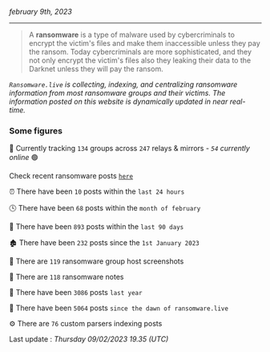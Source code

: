 _february 9th, 2023_

---

> A **ransomware** is a type of malware used by cybercriminals to encrypt the victim's files and make them inaccessible unless they pay the ransom. Today cybercriminals are more sophisticated, and they not only encrypt the victim's files also they leaking their data to the Darknet unless they will pay the ransom.


_`Ransomware.live` is collecting, indexing, and centralizing ransomware information from most ransomware groups and their victims. The information posted on this website is dynamically updated in near real-time._

### Some figures 

🔎 Currently tracking `134` groups across `247` relays & mirrors - _`54` currently online_ 🟢

Check recent ransomware posts [`here`](recentposts.md)


⏰ There have been `10` posts within the `last 24 hours`

🕓 There have been `68` posts within the `month of february`

📅 There have been `893` posts within the `last 90 days`

🏚 There have been `232` posts since the `1st January 2023`

📸 There are `119` ransomware group host screenshots

📝 There are `118` ransomware notes

🚀 There have been `3086` posts `last year`

🐣 There have been `5064` posts `since the dawn of ransomware.live`

⚙️ There are `76` custom parsers indexing posts



Last update : _Thursday 09/02/2023 19.35 (UTC)_

